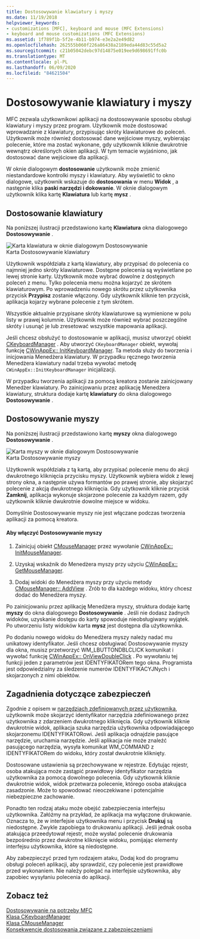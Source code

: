 ```yaml
---
title: Dostosowywanie klawiatury i myszy
ms.date: 11/19/2018
helpviewer_keywords:
- customizations [MFC], keyboard and mouse (MFC Extensions)
- keyboard and mouse customizations (MFC Extensions)
ms.assetid: 1f789f1b-5f2e-4b11-b974-e3e2a2e49d82
ms.openlocfilehash: 262555b060f226a86438a2189eda44d83c55d5a2
ms.sourcegitcommit: c21b05042debc97d14875e019ee9d698691ffc0b
ms.translationtype: MT
ms.contentlocale: pl-PL
ms.lasthandoff: 06/09/2020
ms.locfileid: "84621504"
---
```

# <a name="keyboard-and-mouse-customization"></a>Dostosowywanie klawiatury i myszy

MFC zezwala użytkownikowi aplikacji na dostosowywanie sposobu obsługi klawiatury i myszy przez program. Użytkownik może dostosować wprowadzanie z klawiatury, przypisując skróty klawiaturowe do poleceń. Użytkownik może również dostosować dane wejściowe myszy, wybierając polecenie, które ma zostać wykonane, gdy użytkownik kliknie dwukrotnie wewnątrz określonych okien aplikacji. W tym temacie wyjaśniono, jak dostosować dane wejściowe dla aplikacji.

W oknie dialogowym **dostosowanie** użytkownik może zmienić niestandardowe kontrolki myszy i klawiatury. Aby wyświetlić to okno dialogowe, użytkownik wskazuje do **dostosowania** w menu **Widok** , a następnie klika **paski narzędzi i dokowanie**. W oknie dialogowym użytkownik klika kartę **Klawiatura** lub kartę **mysz** .

## <a name="keyboard-customization"></a>Dostosowanie klawiatury

Na poniższej ilustracji przedstawiono kartę **Klawiatura** okna dialogowego **Dostosowywanie** .

![Karta klawiatura w oknie dialogowym Dostosowywanie](../mfc/media/mfcnextkeyboardtab.png "Karta klawiatura w oknie dialogowym Dostosowywanie") <br/>
Karta Dostosowywanie klawiatury

Użytkownik współdziała z kartą klawiatury, aby przypisać do polecenia co najmniej jedno skróty klawiaturowe. Dostępne polecenia są wyświetlane po lewej stronie karty. Użytkownik może wybrać dowolne z dostępnych poleceń z menu. Tylko polecenia menu można kojarzyć ze skrótem klawiaturowym. Po wprowadzeniu nowego skrótu przez użytkownika przycisk **Przypisz** zostanie włączony. Gdy użytkownik kliknie ten przycisk, aplikacja kojarzy wybrane polecenie z tym skrótem.

Wszystkie aktualnie przypisane skróty klawiaturowe są wymienione w polu listy w prawej kolumnie. Użytkownik może również wybrać poszczególne skróty i usunąć je lub zresetować wszystkie mapowania aplikacji.

Jeśli chcesz obsłużyć to dostosowanie w aplikacji, musisz utworzyć obiekt [CKeyboardManager](reference/ckeyboardmanager-class.md) . Aby utworzyć `CKeyboardManager` obiekt, wywołaj funkcję [CWinAppEx:: InitKeyboardManager](reference/cwinappex-class.md#initkeyboardmanager). Ta metoda służy do tworzenia i inicjowania Menedżera klawiatury. W przypadku ręcznego tworzenia Menedżera klawiatury nadal trzeba wywołać metodę `CWinAppEx::InitKeyboardManager` inicjalizacji.

W przypadku tworzenia aplikacji za pomocą kreatora zostanie zainicjowany Menedżer klawiatury. Po zainicjowaniu przez aplikację Menedżera klawiatury, struktura dodaje kartę **klawiatury** do okna dialogowego **Dostosowywanie** .

## <a name="mouse-customization"></a>Dostosowywanie myszy

Na poniższej ilustracji przedstawiono kartę **myszy** okna dialogowego **Dostosowywanie** .

![Karta myszy w oknie dialogowym Dostosowywanie](../mfc/media/mfcnextmousetab.png "Karta myszy w oknie dialogowym Dostosowywanie") <br/>
Karta Dostosowywanie myszy

Użytkownik współdziała z tą kartą, aby przypisać polecenie menu do akcji dwukrotnego kliknięcia przycisku myszy. Użytkownik wybiera widok z lewej strony okna, a następnie używa formantów po prawej stronie, aby skojarzyć polecenie z akcją dwukrotnego kliknięcia. Gdy użytkownik kliknie przycisk **Zamknij**, aplikacja wykonuje skojarzone polecenie za każdym razem, gdy użytkownik kliknie dwukrotnie dowolne miejsce w widoku.

Domyślnie Dostosowywanie myszy nie jest włączane podczas tworzenia aplikacji za pomocą kreatora.

#### <a name="to-enable-mouse-customization"></a>Aby włączyć Dostosowywanie myszy

1. Zainicjuj obiekt [CMouseManager](reference/cmousemanager-class.md) przez wywołanie [CWinAppEx:: InitMouseManager](reference/cwinappex-class.md#initmousemanager).

1. Uzyskaj wskaźnik do Menedżera myszy przy użyciu [CWinAppEx:: GetMouseManager](reference/cwinappex-class.md#getmousemanager).

1. Dodaj widoki do Menedżera myszy przy użyciu metody [CMouseManager:: AddView](reference/cmousemanager-class.md#addview) . Zrób to dla każdego widoku, który chcesz dodać do Menedżera myszy.

Po zainicjowaniu przez aplikację Menedżera myszy, struktura dodaje kartę **myszy** do okna dialogowego **Dostosowywanie** . Jeśli nie dodasz żadnych widoków, uzyskanie dostępu do karty spowoduje nieobsługiwany wyjątek. Po utworzeniu listy widoków karta **mysz** jest dostępna dla użytkownika.

Po dodaniu nowego widoku do Menedżera myszy należy nadać mu unikatowy identyfikator. Jeśli chcesz obsługiwać Dostosowywanie myszy dla okna, musisz przetworzyć WM_LBUTTONDBLCLICK komunikat i wywołać funkcję [CWinAppEx:: OnViewDoubleClick](reference/cwinappex-class.md#onviewdoubleclick) . Po wywołaniu tej funkcji jeden z parametrów jest IDENTYFIKATORem tego okna. Programista jest odpowiedzialny za śledzenie numerów IDENTYFIKACYJNych i skojarzonych z nimi obiektów.

## <a name="security-concerns"></a>Zagadnienia dotyczące zabezpieczeń

Zgodnie z opisem w [narzędziach zdefiniowanych przez użytkownika](user-defined-tools.md), użytkownik może skojarzyć identyfikator narzędzia zdefiniowanego przez użytkownika z zdarzeniem dwukrotnego kliknięcia. Gdy użytkownik kliknie dwukrotnie widok, aplikacja szuka narzędzia użytkownika odpowiadającego skojarzonemu IDENTYFIKATORowi. Jeśli aplikacja odnajdzie pasujące narzędzie, uruchamia narzędzie. Jeśli aplikacja nie może znaleźć pasującego narzędzia, wysyła komunikat WM_COMMAND z IDENTYFIKATORem do widoku, który został dwukrotnie kliknięty.

Dostosowane ustawienia są przechowywane w rejestrze. Edytując rejestr, osoba atakująca może zastąpić prawidłowy identyfikator narzędzia użytkownika za pomocą dowolnego polecenia. Gdy użytkownik kliknie dwukrotnie widok, widok przetwarza polecenie, którego osoba atakująca zasadzonie. Może to spowodować nieoczekiwane i potencjalnie niebezpieczne zachowanie.

Ponadto ten rodzaj ataku może obejść zabezpieczenia interfejsu użytkownika. Załóżmy na przykład, że aplikacja ma wyłączone drukowanie. Oznacza to, że w interfejsie użytkownika menu i przycisk **Drukuj** są niedostępne. Zwykle zapobiega to drukowaniu aplikacji. Jeśli jednak osoba atakująca przeedytował rejestr, może wysłać polecenie drukowania bezpośrednio przez dwukrotne kliknięcie widoku, pomijając elementy interfejsu użytkownika, które są niedostępne.

Aby zabezpieczyć przed tym rodzajem ataku, Dodaj kod do programu obsługi poleceń aplikacji, aby sprawdzić, czy polecenie jest prawidłowe przed wykonaniem. Nie należy polegać na interfejsie użytkownika, aby zapobiec wysyłaniu polecenia do aplikacji.

## <a name="see-also"></a>Zobacz też

[Dostosowywanie na potrzeby MFC](customization-for-mfc.md)<br/>
[Klasa CKeyboardManager](reference/ckeyboardmanager-class.md)<br/>
[Klasa CMouseManager](reference/cmousemanager-class.md)<br/>
[Konsekwencje dostosowania związane z zabezpieczeniami](security-implications-of-customization.md)
